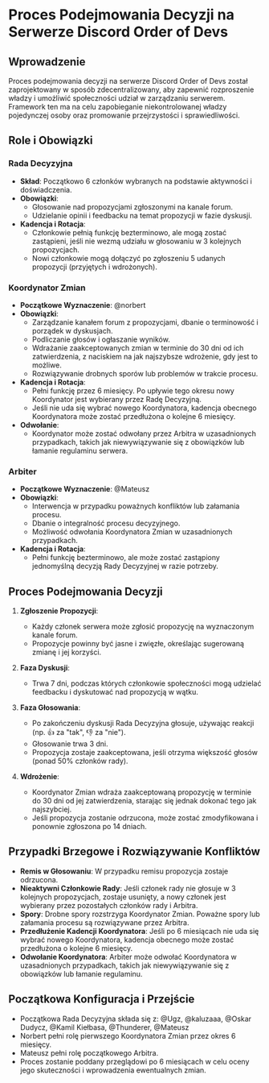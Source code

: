 # Proces Podejmowania Decyzji na Serwerze Discord Order of Devs

## Wprowadzenie
Proces podejmowania decyzji na serwerze Discord Order of Devs został zaprojektowany w sposób zdecentralizowany, aby zapewnić rozproszenie władzy i umożliwić społeczności udział w zarządzaniu serwerem. 
Framework ten ma na celu zapobieganie niekontrolowanej władzy pojedynczej osoby oraz promowanie przejrzystości i sprawiedliwości.

## Role i Obowiązki

### Rada Decyzyjna
- **Skład**: Początkowo 6 członków wybranych na podstawie aktywności i doświadczenia.
- **Obowiązki**:
  - Głosowanie nad propozycjami zgłoszonymi na kanale forum.
  - Udzielanie opinii i feedbacku na temat propozycji w fazie dyskusji.
- **Kadencja i Rotacja**:
  - Członkowie pełnią funkcję bezterminowo, ale mogą zostać zastąpieni, jeśli nie wezmą udziału w głosowaniu w 3 kolejnych propozycjach.
  - Nowi członkowie mogą dołączyć po zgłoszeniu 5 udanych propozycji (przyjętych i wdrożonych).

### Koordynator Zmian
- **Początkowe Wyznaczenie**: @norbert
- **Obowiązki**:
  - Zarządzanie kanałem forum z propozycjami, dbanie o terminowość i porządek w dyskusjach.
  - Podliczanie głosów i ogłaszanie wyników.
  - Wdrażanie zaakceptowanych zmian w terminie do 30 dni od ich zatwierdzenia, z naciskiem na jak najszybsze wdrożenie, gdy jest to możliwe.
  - Rozwiązywanie drobnych sporów lub problemów w trakcie procesu.
- **Kadencja i Rotacja**:
  - Pełni funkcję przez 6 miesięcy. Po upływie tego okresu nowy Koordynator jest wybierany przez Radę Decyzyjną.
  - Jeśli nie uda się wybrać nowego Koordynatora, kadencja obecnego Koordynatora może zostać przedłużona o kolejne 6 miesięcy.
- **Odwołanie**:
  - Koordynator może zostać odwołany przez Arbitra w uzasadnionych przypadkach, takich jak niewywiązywanie się z obowiązków lub łamanie regulaminu serwera.

### Arbiter
- **Początkowe Wyznaczenie**: @Mateusz
- **Obowiązki**:
  - Interwencja w przypadku poważnych konfliktów lub załamania procesu.
  - Dbanie o integralność procesu decyzyjnego.
  - Możliwość odwołania Koordynatora Zmian w uzasadnionych przypadkach.
- **Kadencja i Rotacja**:
  - Pełni funkcję bezterminowo, ale może zostać zastąpiony jednomyślną decyzją Rady Decyzyjnej w razie potrzeby.

## Proces Podejmowania Decyzji

1. **Zgłoszenie Propozycji**:
   - Każdy członek serwera może zgłosić propozycję na wyznaczonym kanale forum.
   - Propozycje powinny być jasne i zwięzłe, określając sugerowaną zmianę i jej korzyści.

2. **Faza Dyskusji**:
   - Trwa 7 dni, podczas których członkowie społeczności mogą udzielać feedbacku i dyskutować nad propozycją w wątku.

3. **Faza Głosowania**:
   - Po zakończeniu dyskusji Rada Decyzyjna głosuje, używając reakcji (np. 👍 za "tak", 👎 za "nie").
   - Głosowanie trwa 3 dni.
   - Propozycja zostaje zaakceptowana, jeśli otrzyma większość głosów (ponad 50% członków rady).

4. **Wdrożenie**:
   - Koordynator Zmian wdraża zaakceptowaną propozycję w terminie do 30 dni od jej zatwierdzenia, starając się jednak dokonać tego jak najszybciej.
   - Jeśli propozycja zostanie odrzucona, może zostać zmodyfikowana i ponownie zgłoszona po 14 dniach.

## Przypadki Brzegowe i Rozwiązywanie Konfliktów
- **Remis w Głosowaniu**: W przypadku remisu propozycja zostaje odrzucona.
- **Nieaktywni Członkowie Rady**: Jeśli członek rady nie głosuje w 3 kolejnych propozycjach, zostaje usunięty, a nowy członek jest wybierany przez pozostałych członków rady i Arbitra.
- **Spory**: Drobne spory rozstrzyga Koordynator Zmian. Poważne spory lub załamania procesu są rozwiązywane przez Arbitra.
- **Przedłużenie Kadencji Koordynatora**: Jeśli po 6 miesiącach nie uda się wybrać nowego Koordynatora, kadencja obecnego może zostać przedłużona o kolejne 6 miesięcy.
- **Odwołanie Koordynatora**: Arbiter może odwołać Koordynatora w uzasadnionych przypadkach, takich jak niewywiązywanie się z obowiązków lub łamanie regulaminu.

## Początkowa Konfiguracja i Przejście
- Początkowa Rada Decyzyjna składa się z: @Ugz, @kaluzaaa, @Oskar Dudycz, @Kamil Kiełbasa, @Thunderer, @Mateusz
- Norbert pełni rolę pierwszego Koordynatora Zmian przez okres 6 miesięcy.
- Mateusz pełni rolę początkowego Arbitra.
- Proces zostanie poddany przeglądowi po 6 miesiącach w celu oceny jego skuteczności i wprowadzenia ewentualnych zmian.
